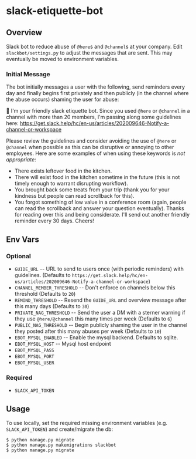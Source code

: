 # slack-etiquette-bot

## Overview

Slack bot to reduce abuse of `@here`s and `@channel`s at your company. Edit `slackbot/settings.py` to adjust the messages that are sent. This may eventually be moved to environment variables.

### Initial Message

The bot initially messages a user with the following, send reminders every day and finally begins first privately and then publicly (in the channel where the abuse occurs) shaming the user for abuse:

:wave: I'm your friendly slack etiquette bot. Since you used `@here` or `@channel` in a channel with more than 20 members, I'm passing along some guidelines here: https://get.slack.help/hc/en-us/articles/202009646-Notify-a-channel-or-workspace

Please review the guidelines and consider avoiding the use of `@here` or `@channel` when possible as this can be disruptive or annoying to other employees.
Here are some examples of when using these keywords is *not appropriate*:
* There exists leftover food in the kitchen.
* There will exist food in the kitchen sometime in the future (this is not timely enough to warrant disrupting workflow).
* You brought back some treats from your trip (thank you for your kindness but people can read scrollback for this).
* You forgot something of low value in a conference room (again, people can read the scrollback and answer your question eventually).
Thanks for reading over this and being considerate. I'll send out another friendly reminder every 30 days. Cheers!


## Env Vars

### Optional
* `GUIDE_URL` -- URL to send to users once (with periodic reminders) with guidelines. (Defaults to `https://get.slack.help/hc/en-us/articles/202009646-Notify-a-channel-or-workspace`)
* `CHANNEL_MEMBER_THRESHOLD` -- Don't enforce on channels below this threshold (Defaults to `20`)
* `REMIND_THRESHOLD` -- Resend the `GUIDE_URL` and overview message after this many days (Defaults to `30`)
* `PRIVATE_NAG_THRESHOLD` -- Send the user a DM with a sterner warning if they use `@here/@channel` this many times per week (Defaults to `6`)
* `PUBLIC_NAG_THRESHOLD` -- Begin publicly shaming the user in the channel they posted after this many abuses per week (Defaults to `10`)
* `EBOT_MYSQL_ENABLED` -- Enable the mysql backend. Defaults to sqlite.
* `EBOT_MYSQL_HOST` -- Mysql host endpoint
* `EBOT_MYSQL_PASS`
* `EBOT_MYSQL_PORT`
* `EBOT_MYSQL_USER`

### Required
* `SLACK_API_TOKEN`


## Usage

To use locally, set the required missing environment variables (e.g. `SLACK_API_TOKEN`) and create/migrate the db:
```
$ python manage.py migrate
$ python manage.py makemigrations slackbot
$ python manage.py migrate
```
